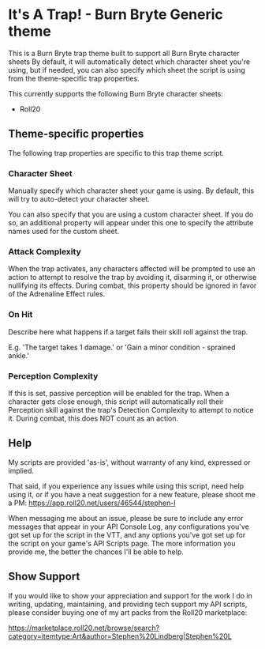# It's A Trap! - Burn Bryte Generic theme

This is a Burn Bryte trap theme built to support all Burn Bryte character sheets
By default, it will automatically detect which character sheet you're using,
but if needed, you can also specify which sheet the script is using from the
theme-specific trap properties.

This currently supports the following Burn Bryte character sheets:

* Roll20

## Theme-specific properties
The following trap properties are specific to this trap theme script.

### Character Sheet
Manually specify which character sheet your game is using. By default, this
will try to auto-detect your character sheet.

You can also specify that you are using a custom character sheet. If you do so,
an additional property will appear under this one to specify the attribute
names used for the custom sheet.

### Attack Complexity
When the trap activates, any characters affected will be prompted to use an action
to attempt to resolve the trap by avoiding it, disarming it, or otherwise nullifying its effects.
During combat, this property should be ignored in favor of the Adrenaline Effect rules.

### On Hit
Describe here what happens if a target fails their skill roll against the trap.

E.g. 'The target takes 1 damage.' or 'Gain a minor condition - sprained ankle.'

### Perception Complexity
If this is set, passive perception will be enabled for the trap.
When a character gets close enough, this script will automatically roll their
Perception skill against the trap's Detection Complexity to attempt to notice it.
During combat, this does NOT count as an action.

## Help

My scripts are provided 'as-is', without warranty of any kind, expressed or implied.

That said, if you experience any issues while using this script,
need help using it, or if you have a neat suggestion for a new feature,
please shoot me a PM:
https://app.roll20.net/users/46544/stephen-l

When messaging me about an issue, please be sure to include any error messages that
appear in your API Console Log, any configurations you've got set up for the
script in the VTT, and any options you've got set up for the script on your
game's API Scripts page. The more information you provide me, the better the
chances I'll be able to help.

## Show Support

If you would like to show your appreciation and support for the work I do in writing,
updating, maintaining, and providing tech support my API scripts,
please consider buying one of my art packs from the Roll20 marketplace:

https://marketplace.roll20.net/browse/search?category=itemtype:Art&author=Stephen%20Lindberg|Stephen%20L
